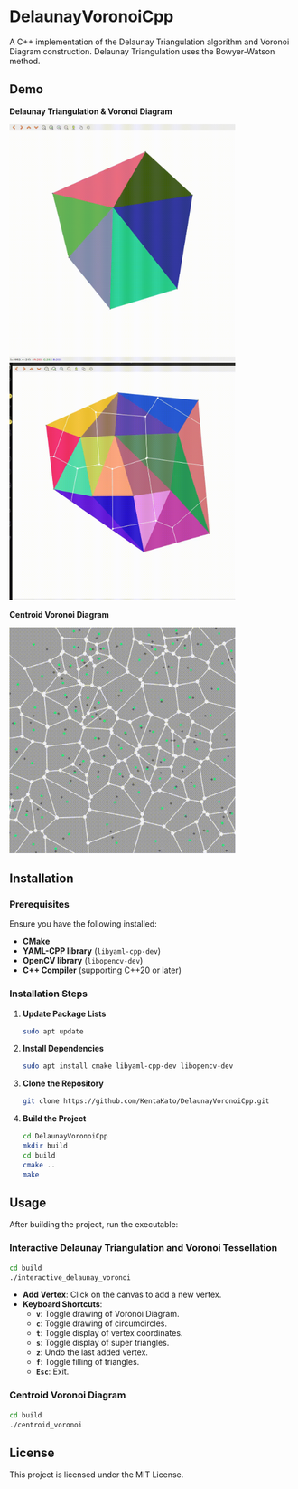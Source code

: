 # DelaunayVoronoiCpp

A C++ implementation of the Delaunay Triangulation algorithm and Voronoi Diagram construction. Delaunay Triangulation uses the Bowyer-Watson method.

## Demo

**Delaunay Triangulation & Voronoi Diagram**

<p float="left">
  <img src=".readme/delaunay.gif" width="400" alt="Delaunay Triangulation Demo"/>
  <img src=".readme/voronoi.gif" width="400" alt="Voronoi Diagram Demo"/>
</p>


**Centroid Voronoi Diagram**

<img src=".readme/centroid_voronoi.gif" width="400" alt="Centroid Voronoi Diagram Demo"/>

## Installation

### Prerequisites

Ensure you have the following installed:

- **CMake**
- **YAML-CPP library** (`libyaml-cpp-dev`)
- **OpenCV library** (`libopencv-dev`)
- **C++ Compiler** (supporting C++20 or later)

### Installation Steps

1. **Update Package Lists**

   ```bash
   sudo apt update
   ```

2. **Install Dependencies**

   ```bash
   sudo apt install cmake libyaml-cpp-dev libopencv-dev
   ```

3. **Clone the Repository**

   ```bash
   git clone https://github.com/KentaKato/DelaunayVoronoiCpp.git
   ```

4. **Build the Project**

   ```bash
   cd DelaunayVoronoiCpp
   mkdir build
   cd build
   cmake ..
   make
   ```

## Usage

After building the project, run the executable:

### Interactive Delaunay Triangulation and Voronoi Tessellation

```bash
cd build
./interactive_delaunay_voronoi
```

- **Add Vertex**: Click on the canvas to add a new vertex.
- **Keyboard Shortcuts**:
  - **`v`**: Toggle drawing of Voronoi Diagram.
  - **`c`**: Toggle drawing of circumcircles.
  - **`t`**: Toggle display of vertex coordinates.
  - **`s`**: Toggle display of super triangles.
  - **`z`**: Undo the last added vertex.
  - **`f`**: Toggle filling of triangles.
  - **`Esc`**: Exit.

### Centroid Voronoi Diagram

```bash
cd build
./centroid_voronoi
```

## License

This project is licensed under the MIT License.
